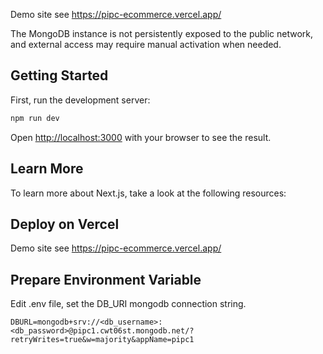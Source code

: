 Demo site see https://pipc-ecommerce.vercel.app/

The MongoDB instance is not persistently exposed to the public network, and external access may require manual activation when needed.

## Getting Started

First, run the development server:

```bash
npm run dev
```

Open [http://localhost:3000](http://localhost:3000) with your browser to see the result.

## Learn More

To learn more about Next.js, take a look at the following resources:

## Deploy on Vercel

Demo site see https://pipc-ecommerce.vercel.app/

## Prepare Environment Variable
Edit .env file, set the DB_URI mongodb connection string.
```
DBURL=mongodb+srv://<db_username>:<db_password>@pipc1.cwt06st.mongodb.net/?retryWrites=true&w=majority&appName=pipc1
```
